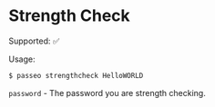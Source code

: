 # Strength Check

Supported: ✅

Usage:

```bash
$ passeo strengthcheck HelloWORLD
```

`password` - The password you are strength checking.
